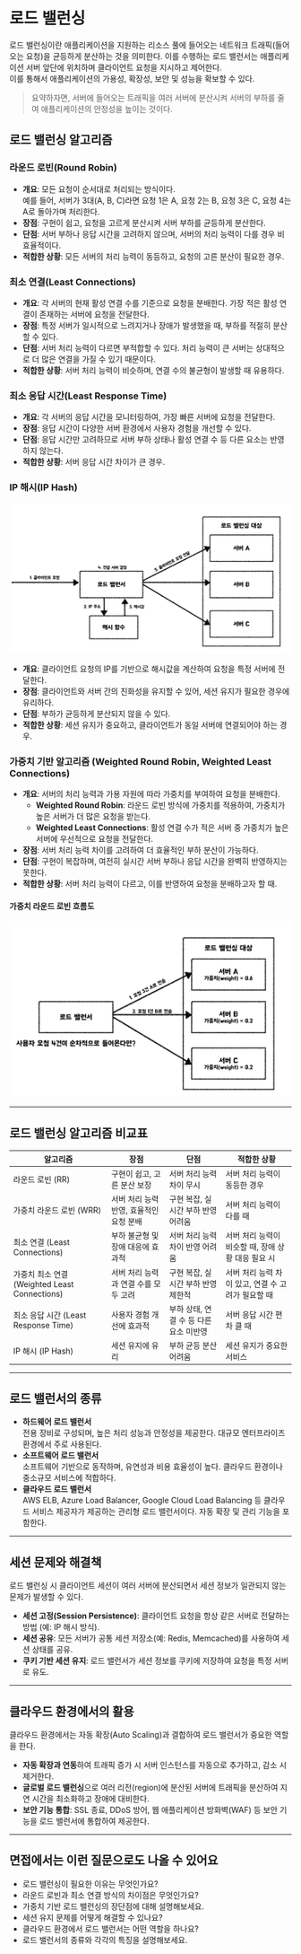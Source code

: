 # 로드 밸런싱
로드 밸런싱이란 애플리케이션을 지원하는 리소스 풀에 들어오는 네트워크 트래픽(들어오는 요청)을 균등하게 분산하는 것을 의미한다. 이를 수행하는 로드 밸런서는 애플리케이션 서버 앞단에 위치하며 클라이언트 요청을 지시하고 제어한다.  
이를 통해서 애플리케이션의 가용성, 확장성, 보안 및 성능을 확보할 수 있다.  
> 요약하자면, 서버에 들어오는 트래픽을 여러 서버에 분산시켜 서버의 부하를 줄여 애플리케이션의 안정성을 높이는 것이다.

## 로드 밸런싱 알고리즘

### 라운드 로빈(Round Robin)
- **개요**: 모든 요청이 순서대로 처리되는 방식이다.  
  예를 들어, 서버가 3대(A, B, C)라면 요청 1은 A, 요청 2는 B, 요청 3은 C, 요청 4는 A로 돌아가며 처리한다.  
- **장점**: 구현이 쉽고, 요청을 고르게 분산시켜 서버 부하를 균등하게 분산한다.  
- **단점**: 서버 부하나 응답 시간을 고려하지 않으며, 서버의 처리 능력이 다를 경우 비효율적이다.  
- **적합한 상황**: 모든 서버의 처리 능력이 동등하고, 요청의 고른 분산이 필요한 경우.

### 최소 연결(Least Connections)
- **개요**: 각 서버의 현재 활성 연결 수를 기준으로 요청을 분배한다. 가장 적은 활성 연결이 존재하는 서버에 요청을 전달한다.  
- **장점**: 특정 서버가 일시적으로 느려지거나 장애가 발생했을 때, 부하를 적절히 분산할 수 있다.  
- **단점**: 서버 처리 능력이 다르면 부적합할 수 있다. 처리 능력이 큰 서버는 상대적으로 더 많은 연결을 가질 수 있기 때문이다.  
- **적합한 상황**: 서버 처리 능력이 비슷하며, 연결 수의 불균형이 발생할 때 유용하다.

### 최소 응답 시간(Least Response Time)
- **개요**: 각 서버의 응답 시간을 모니터링하여, 가장 빠른 서버에 요청을 전달한다.  
- **장점**: 응답 시간이 다양한 서버 환경에서 사용자 경험을 개선할 수 있다.  
- **단점**: 응답 시간만 고려하므로 서버 부하 상태나 활성 연결 수 등 다른 요소는 반영하지 않는다.  
- **적합한 상황**: 서버 응답 시간 차이가 큰 경우.

### IP 해시(IP Hash)
![alt text](image-6.png)
- **개요**: 클라이언트 요청의 IP를 기반으로 해시값을 계산하여 요청을 특정 서버에 전달한다.  
- **장점**: 클라이언트와 서버 간의 친화성을 유지할 수 있어, 세션 유지가 필요한 경우에 유리하다.  
- **단점**: 부하가 균등하게 분산되지 않을 수 있다.  
- **적합한 상황**: 세션 유지가 중요하고, 클라이언트가 동일 서버에 연결되어야 하는 경우.

### 가중치 기반 알고리즘 (Weighted Round Robin, Weighted Least Connections)
- **개요**: 서버의 처리 능력과 가용 자원에 따라 가중치를 부여하여 요청을 분배한다.  
  - **Weighted Round Robin**: 라운드 로빈 방식에 가중치를 적용하여, 가중치가 높은 서버가 더 많은 요청을 받는다.  
  - **Weighted Least Connections**: 활성 연결 수가 적은 서버 중 가중치가 높은 서버에 우선적으로 요청을 전달한다.  
- **장점**: 서버 처리 능력 차이를 고려하여 더 효율적인 부하 분산이 가능하다.  
- **단점**: 구현이 복잡하며, 여전히 실시간 서버 부하나 응답 시간을 완벽히 반영하지는 못한다.  
- **적합한 상황**: 서버 처리 능력이 다르고, 이를 반영하여 요청을 분배하고자 할 때.

#### 가중치 라운드 로빈 흐름도
![alt text](image-5.png)

---

## 로드 밸런싱 알고리즘 비교표

| 알고리즘                | 장점                                  | 단점                                       | 적합한 상황                                   |
|---------------------|-------------------------------------|------------------------------------------|------------------------------------------|
| 라운드 로빈 (RR)         | 구현이 쉽고, 고른 분산 보장                    | 서버 처리 능력 차이 무시                         | 서버 처리 능력이 동등한 경우                         |
| 가중치 라운드 로빈 (WRR)   | 서버 처리 능력 반영, 효율적인 요청 분배             | 구현 복잡, 실시간 부하 반영 어려움                   | 서버 처리 능력이 다를 때                            |
| 최소 연결 (Least Connections) | 부하 불균형 및 장애 대응에 효과적                 | 서버 처리 능력 차이 반영 어려움                       | 서버 처리 능력이 비슷할 때, 장애 상황 대응 필요 시           |
| 가중치 최소 연결 (Weighted Least Connections) | 서버 처리 능력과 연결 수를 모두 고려                 | 구현 복잡, 실시간 부하 반영 제한적                      | 서버 처리 능력 차이 있고, 연결 수 고려가 필요할 때            |
| 최소 응답 시간 (Least Response Time) | 사용자 경험 개선에 효과적                     | 부하 상태, 연결 수 등 다른 요소 미반영                   | 서버 응답 시간 편차 클 때                            |
| IP 해시 (IP Hash)         | 세션 유지에 유리                          | 부하 균등 분산 어려움                             | 세션 유지가 중요한 서비스                            |

---

## 로드 밸런서의 종류
- **하드웨어 로드 밸런서**  
  전용 장비로 구성되며, 높은 처리 성능과 안정성을 제공한다. 대규모 엔터프라이즈 환경에서 주로 사용된다.  
- **소프트웨어 로드 밸런서**  
  소프트웨어 기반으로 동작하며, 유연성과 비용 효율성이 높다. 클라우드 환경이나 중소규모 서비스에 적합하다.  
- **클라우드 로드 밸런서**  
  AWS ELB, Azure Load Balancer, Google Cloud Load Balancing 등 클라우드 서비스 제공자가 제공하는 관리형 로드 밸런서이다. 자동 확장 및 관리 기능을 포함한다.

---

## 세션 문제와 해결책
로드 밸런싱 시 클라이언트 세션이 여러 서버에 분산되면서 세션 정보가 일관되지 않는 문제가 발생할 수 있다.  
- **세션 고정(Session Persistence)**: 클라이언트 요청을 항상 같은 서버로 전달하는 방법 (예: IP 해시 방식).  
- **세션 공유**: 모든 서버가 공통 세션 저장소(예: Redis, Memcached)를 사용하여 세션 상태를 공유.  
- **쿠키 기반 세션 유지**: 로드 밸런서가 세션 정보를 쿠키에 저장하여 요청을 특정 서버로 유도.

---

## 클라우드 환경에서의 활용
클라우드 환경에서는 자동 확장(Auto Scaling)과 결합하여 로드 밸런서가 중요한 역할을 한다.  
- **자동 확장과 연동**하여 트래픽 증가 시 서버 인스턴스를 자동으로 추가하고, 감소 시 제거한다.  
- **글로벌 로드 밸런싱**으로 여러 리전(region)에 분산된 서버에 트래픽을 분산하여 지연 시간을 최소화하고 장애에 대비한다.  
- **보안 기능 통합**: SSL 종료, DDoS 방어, 웹 애플리케이션 방화벽(WAF) 등 보안 기능을 로드 밸런서에 통합하여 제공한다.

---

## 면접에서는 이런 질문으로도 나올 수 있어요
- 로드 밸런싱이 필요한 이유는 무엇인가요?  
- 라운드 로빈과 최소 연결 방식의 차이점은 무엇인가요?  
- 가중치 기반 로드 밸런싱의 장단점에 대해 설명해보세요.  
- 세션 유지 문제를 어떻게 해결할 수 있나요?  
- 클라우드 환경에서 로드 밸런서는 어떤 역할을 하나요?  
- 로드 밸런서의 종류와 각각의 특징을 설명해보세요.
